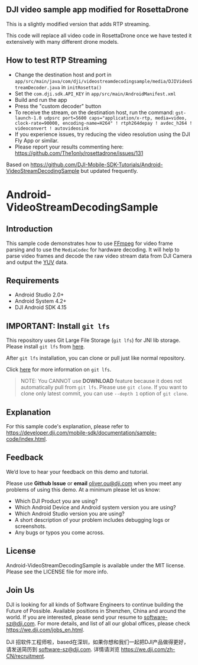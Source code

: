 ## DJI video sample app modified for RosettaDrone 

This is a slightly modified version that adds RTP streaming.

This code will replace all video code in RosettaDrone once we have tested it extensively with many different drone models.

## How to test RTP Streaming

* Change the destination host and port in `app/src/main/java/com/dji/videostreamdecodingsample/media/DJIVideoStreamDecoder.java` in `initRosetta()`
* Set the `com.dji.sdk.API_KEY` in `app/src/main/AndroidManifest.xml`
* Build and run the app
* Press the "custom decoder" button
* To receive the stream, on the destination host, run the command:
`gst-launch-1.0 udpsrc port=5600 caps="application/x-rtp, media=video, clock-rate=90000, encoding-name=H264" ! rtph264depay ! avdec_h264 ! videoconvert ! autovideosink`
* If you experience issues, try reducing the video resolution using the DJI Fly App or similar.
* Please report your results commenting here: https://github.com/The1only/rosettadrone/issues/131

Based on https://github.com/DJI-Mobile-SDK-Tutorials/Android-VideoStreamDecodingSample but updated frequently. 

# Android-VideoStreamDecodingSample

## Introduction

This sample code demonstrates how to use [FFmpeg](https://ffmpeg.org) for video frame parsing and to use the `MediaCodec` for hardware decoding. It will help to parse video frames and decode the raw video stream data from DJI Camera and output the [YUV](https://en.wikipedia.org/wiki/YUV) data. 

## Requirements

 - Android Studio 2.0+
 - Android System 4.2+
 - DJI Android SDK 4.15

## IMPORTANT: Install `git lfs`

This repository uses Git Large File Storage (`git lfs`) for JNI lib storage. Please install `git lfs` from [here](https://github.com/git-lfs/git-lfs/wiki/Installation).

After `git lfs` installation, you can clone or pull just like normal repository.

Click [here](https://github.com/git-lfs/git-lfs/wiki/Tutorial) for more information on `git lfs`.

>NOTE: You CANNOT use **DOWNLOAD** feature because it does not automatically pull from `git lfs`. Please use `git clone`. If you want to clone only latest commit, you can use `--depth 1` option of `git clone`.

## Explanation

For this sample code's explanation, please refer to <https://developer.dji.com/mobile-sdk/documentation/sample-code/index.html>.

## Feedback

We’d love to hear your feedback on this demo and tutorial.

Please use **Github Issue** or **email** [oliver.ou@dji.com](oliver.ou@dji.com) when you meet any problems of using this demo. At a minimum please let us know:

* Which DJI Product you are using?
* Which Android Device and Android system version you are using?
* Which Android Studio version you are using?
* A short description of your problem includes debugging logs or screenshots.
* Any bugs or typos you come across.

## License

Android-VideoStreamDecodingSample is available under the MIT license. Please see the LICENSE file for more info.

## Join Us

DJI is looking for all kinds of Software Engineers to continue building the Future of Possible. Available positions in Shenzhen, China and around the world. If you are interested, please send your resume to <software-sz@dji.com>. For more details, and list of all our global offices, please check <https://we.dji.com/jobs_en.html>.

DJI 招软件工程师啦，based在深圳，如果你想和我们一起把DJI产品做得更好，请发送简历到 <software-sz@dji.com>.  详情请浏览 <https://we.dji.com/zh-CN/recruitment>.
